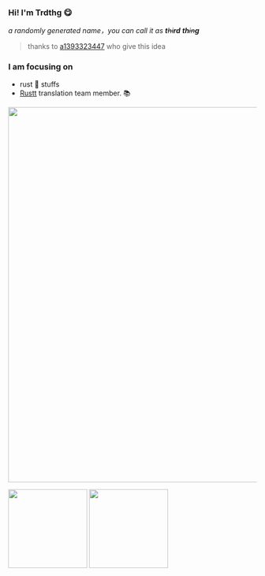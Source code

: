 ### Hi! I'm Trdthg 😋

_a randomly generated name，you can call it as **t**~~hi~~**rd** **th**~~in~~**g**_

> thanks to [a1393323447](https://github.com/a1393323447) who give this idea

### I am focusing on

- rust 🦀 stuffs
- [Rustt](https://rustt.org) translation team member. 📚

<p>
<img width = "762" src="https://github-profile-summary-cards.vercel.app/api/cards/profile-details?username=trdthg&theme=monokai"/>
  
</p>
<p>
  
  <img height="160" src="https://github-readme-stats.vercel.app/api/top-langs/?username=trdthg&theme=react&hide=html,css,dockerfile,shell,ejs,stylus&count_private=true&show_icons=true&hide_border=true&layout=compact"/>

<img height="160" src="https://github-readme-stats.vercel.app/api?username=trdthg&count_private=true&show_icons=true&theme=react&include_all_commits=true&hide_border=true"/>
</p>
